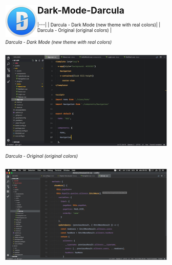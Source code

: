 # Dark-Mode-Darcula <img align="left" width="100" height="100" style="padding:5" src="https://raw.githubusercontent.com/dobbbri/dark-mode-darcula/master/logo.png">

|---|
| Darcula - Dark Mode (new theme with real colors)|
| Darcula - Original (original colors) |

###### Darcula - Dark Mode (new theme with real colors)

![Dark-Mode-Darcula Theme](https://raw.githubusercontent.com/dobbbri/dark-mode-darcula/master/darcula.jpg)

###### Darcula - Original (original colors)

![Original-Darcula Theme](https://raw.githubusercontent.com/dobbbri/dark-mode-darcula/master/darcula-original.jpg)
